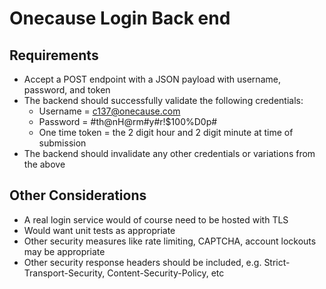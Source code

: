 # Onecause Login Back end

## Requirements

- Accept a POST endpoint with a JSON payload with username, password, and
token
- The backend should successfully validate the following credentials:
  - Username = c137@onecause.com
  - Password = #th@nH@rm#y#r!$100%D0p#
  - One time token = the 2 digit hour and 2 digit minute at time of submission
- The backend should invalidate any other credentials or variations from the above

## Other Considerations

- A real login service would of course need to be hosted with TLS
- Would want unit tests as appropriate
- Other security measures like rate limiting, CAPTCHA, account lockouts may be appropriate
- Other security response headers should be included, e.g. Strict-Transport-Security, Content-Security-Policy, etc